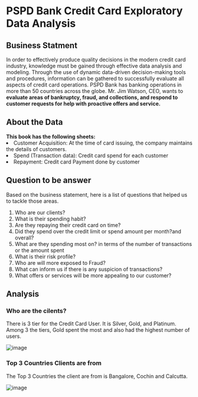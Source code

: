 <h1>PSPD Bank Credit Card Exploratory Data Analysis </h1> 

<h2>Business Statment</h2>
In order to effectively produce quality decisions in the modern credit card industry, knowledge
must be gained through effective data analysis and modeling. Through the use of dynamic data-driven decision-making tools and procedures, information can be gathered to successfully evaluate all aspects of credit card operations. PSPD Bank has banking operations in more than 50 countries across the globe. Mr. Jim Watson, CEO, wants to <b>evaluate areas of bankruptcy, fraud, and collections, and respond to customer requests for help with proactive offers and service.</b>

<h2>About the Data</h2>
<b>This book has the following sheets:</b>
  <li>Customer Acquisition: At the time of card issuing, the company maintains the details of customers.</li>
  <li>Spend (Transaction data): Credit card spend for each customer</li>
  <li>Repayment: Credit card Payment done by customer</li>

<h2>Question to be answer</h2>
Based on the business statement, here is a list of questions that helped us to tackle those areas.

<ol>
<li> Who are our clients? </li>
<li> What is their spending habit? </li>
<li> Are they repaying their credit card on time?</li>
<li> Did they spend over the credit limit or spend amount per month?and overall?</li>
<li> What are they spending most on? in terms of the number of transactions or the amount spent </li>
<li> What is their risk profile? </li>
<li> Who are will more exposed to Fraud? </li>
<li> What can inform us if there is any suspicion of transactions?</li>
<li> What offers or services will be more appealing to our customer?</li> 
</ol>

<h2>Analysis</h2>
<h3>Who are the cilents?</h3>
<p>There is 3 tier for the Credit Card User. It is Silver, Gold, and Platinum. Among 3 the tiers, Gold spent the most and also had the highest number of users.</p>
 
![image](https://github.com/laysiong/Data-Analysis-Projects/assets/65546211/7bda39db-90df-419e-91d0-1c3754cd616d)

<h3>Top 3 Countries Clients are from</h3>
<p>The Top 3 Countries the client are from is Bangalore, Cochin and Calcutta.</p>

![image](https://github.com/laysiong/Data-Analysis-Projects/assets/65546211/382b4ae4-e4ed-4f30-8cbe-2ffec0518ff7)



